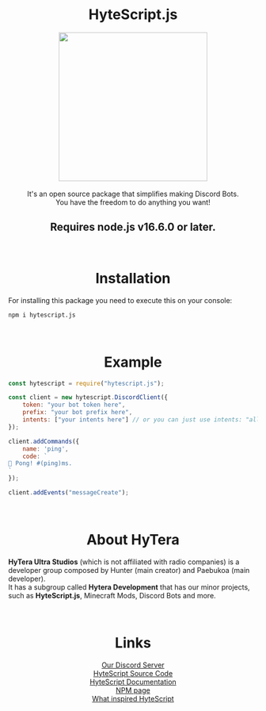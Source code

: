 <div align="center">
<h1><b>HyteScript.js</b></h1>

<img src="https://cdn.discordapp.com/attachments/903833951595036672/952355008156958750/HyteScript-nobg.png" width="300" height="300">
</div>
<br>

<div align="center">
It's an open source package that simplifies making Discord Bots.<br>
You have the freedom to do anything you want!
<br>

## Requires node.js v16.6.0 or later.
</div>

<br>
<h1 align="center">Installation</h1>

For installing this package you need to execute this on your console:

```bash
npm i hytescript.js
```

<br>
<h1 align="center">Example</h1>

```js
const hytescript = require("hytescript.js");

const client = new hytescript.DiscordClient({
    token: "your bot token here",
    prefix: "your bot prefix here",
    intents: ["your intents here"] // or you can just use intents: "all" (not recommended).
});

client.addCommands({
    name: 'ping',
    code: `
🏓 Pong! #(ping)ms.    
`
});

client.addEvents("messageCreate");
```

<br>
<h1 align="center">About HyTera</h1>

**HyTera Ultra Studios** (which is not affiliated with radio companies) is a developer group composed by Hunter (main creator) and Paebukoa (main developer).<br>
It has a subgroup called **Hytera Development** that has our minor projects, such as **HyteScript.js**, Minecraft Mods, Discord Bots and more.

<br>
<h1 align="center">Links</h1>
<div align="center">

[Our Discord Server](https://discord.gg/wx9kMjgcur)<br>
[HyteScript Source Code](https://github.com/paebukoa/HyteScript.js)<br>
[HyteScript Documentation](https://docs.hytescript.ga)<br>
[NPM page](https://www.npmjs.com/package/hytescript.js)<br>
[What inspired HyteScript](https://www.npmjs.com/package/aoi.js)

</div>